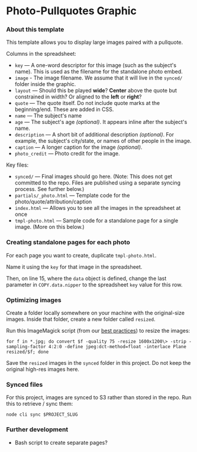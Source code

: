 Photo-Pullquotes Graphic
========================

### About this template

This template allows you to display large images paired with a pullquote.

Columns in the spreadsheet:

* `key` — A one-word descriptor for this image (such as the subject's name). This is used as the filename for the standalone photo embed.
* `image` - The image filename. We assume that it will live in the `synced/` folder inside the graphic.
* `layout` — Should this be played **wide**? **Center** above the quote but constrained in width? Or aligned to the **left** or **right**?
* `quote` — The quote itself. Do not include quote marks at the beginning/end. These are added in CSS.
* `name` — The subject's name
* `age` — The subject's age _(optional)_. It appears inline after the subject's name.
* `description` — A short bit of additional description _(optional)_. For example, the subject's city/state, or names of other people in the image.
* `caption` — A longer caption for the image _(optional)_.
* `photo_credit` — Photo credit for the image.

Key files:

* `synced/` — Final images should go here. (Note: This does not get committed to the repo. Files are published using a separate syncing process. See further below.)
* `partials/_photo.html` — Template code for the photo/quote/attribution/caption
* `index.html` — Allows you to see all the images in the spreadsheet at once
* `tmpl-photo.html` — Sample code for a standalone page for a single image. (More on this below.)

### Creating standalone pages for each photo

For each page you want to create, duplicate `tmpl-photo.html`.

Name it using the `key` for that image in the spreadsheet.

Then, on line 15, where the `data` object is defined, change the last parameter in `COPY.data.nipper` to the spreadsheet `key` value for this row.

### Optimizing images

Create a folder locally somewhere on your machine with the original-size images. Inside that folder, create a new folder called `resized`.

Run this ImageMagick script (from our [best practices](https://github.com/nprapps/bestpractices/blob/master/assets.md)) to resize the images:

```
for f in *.jpg; do convert $f -quality 75 -resize 1600x1200\> -strip -sampling-factor 4:2:0 -define jpeg:dct-method=float -interlace Plane resized/$f; done
```

Save the `resized` images in the `synced` folder in this project. Do not keep the original high-res images here.

### Synced files

For this project, images are synced to S3 rather than stored in the repo. Run this to retrieve / sync them:

```
node cli sync $PROJECT_SLUG
```
### Further development

* Bash script to create separate pages?
